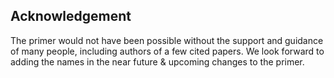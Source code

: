 ## Acknowledgement

The primer would not have been possible without the support and guidance of many people, including authors of a few cited papers. We look forward to adding the names in the near future & upcoming changes to the primer.